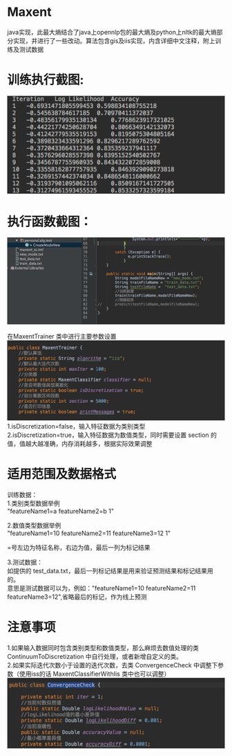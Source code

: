 # Maxent
java实现，此最大熵结合了java上opennlp包的最大熵及python上nltk的最大熵部分实现，并进行了一些改动。算法包含gis及iis实现，内含详细中文注释，附上训练及测试数据<br>

# 训练执行截图:<br>
![image](https://github.com/sccuncai/Maxent/raw/master/Screenshots/1.png)

# 执行函数截图：<br>
![image](https://github.com/sccuncai/Maxent/raw/master/Screenshots/2.png)

在MaxentTrainer 类中进行主要参数设置<br>
![image](https://github.com/sccuncai/Maxent/raw/master/Screenshots/3.png)<br>
1.isDiscretization=false，输入特征数据为类别类型<br>
2.isDiscretization=true，输入特征数据为数值类型，同时需要设置 section 的值，值越大越准确，内存消耗越多，根据实际效果调整<br>

# 适用范围及数据格式
训练数据：<br>
1.类别类型数据举例<br>
"featureName1=a featureName2=b 1"<br>

2.数值类型数据举例<br>
"featureName1=10 featureName2=11 featureName3=12 1"<br>

=号左边为特征名称，右边为值，最后一列为标记结果<br>

3.测试数据：<br>
如提供的 test_data.txt，最后一列标记结果是用来验证预测结果和标记结果用的。<br>
意思是测试数据可以为，例如："featureName1=10 featureName2=11 featureName3=12",省略最后的标记，作为线上预测<br>


# 注意事项<br>
1.如果输入数据同时包含类别类型和数值类型，那么麻烦去数值处理的类 ContinuumToDiscretization 中自行处理，或者新增自定义的类。<br>
2.如果实际迭代次数小于设置的迭代次数，去类 ConvergenceCheck 中调整下参数（使用iss的话 MaxentClassifierWithIis 类中也可以调整）<br>
![image](https://github.com/sccuncai/Maxent/raw/master/Screenshots/4.png)
